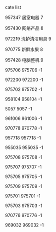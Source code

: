 cate list

957347 居室电器 7

957430 网络产品 8

972219 洗护清洁用具 9

970775 新鲜水果 8

957428 电脑整机 9

975706 975706 -1

972200 972200 -1

975702 975702 -1

958104 958104 -1

5057 5057 -1

961006 961006 -1

970778 970778 -1

957718 957718 -1

955035 955035 -1

975708 975708 -1

975707 975707 -1

975705 975705 -1

975709 975709 -1

975701 975701 -1

975703 975703 -1

970776 970776 -1

969032 969032 -1

